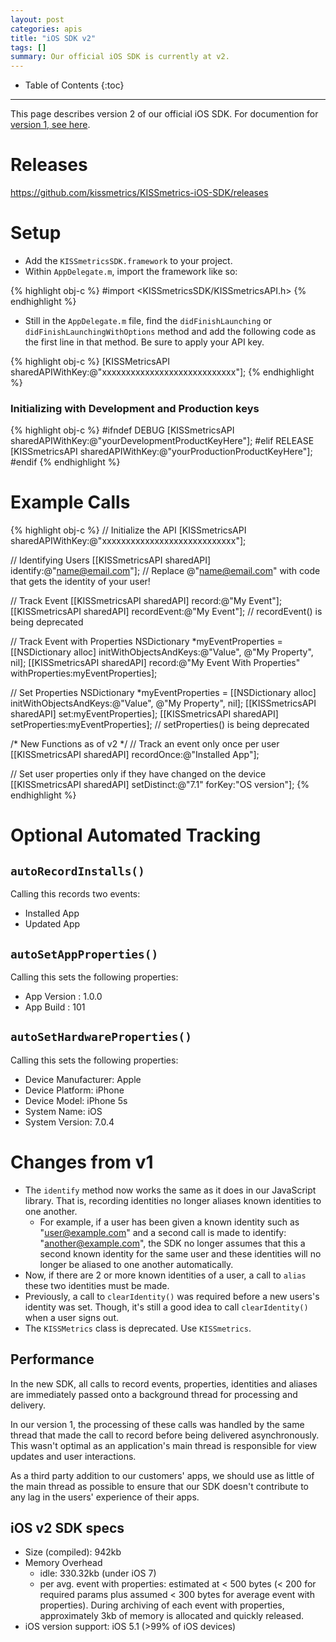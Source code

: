 ```yaml
---
layout: post
categories: apis
title: "iOS SDK v2"
tags: []
summary: Our official iOS SDK is currently at v2.
---
```

* Table of Contents
{:toc}
* * *

This page describes version 2 of our official iOS SDK. For documention for [version 1, see here][v1].

# Releases

<https://github.com/kissmetrics/KISSmetrics-iOS-SDK/releases>

# Setup

* Add the `KISSmetricsSDK.framework` to your project.
* Within `AppDelegate.m`, import the framework like so:

{% highlight obj-c %}
#import <KISSmetricsSDK/KISSmetricsAPI.h>
{% endhighlight %}

* Still in the `AppDelegate.m` file, find the `didFinishLaunching` or `didFinishLaunchingWithOptions` method and add the following code as the first line in that method. Be sure to apply your API key.

{% highlight obj-c %}
[KISSMetricsAPI sharedAPIWithKey:@"xxxxxxxxxxxxxxxxxxxxxxxxxxxx"];
{% endhighlight %}

### Initializing with Development and Production keys

{% highlight obj-c %}
#ifndef DEBUG
	[KISSmetricsAPI sharedAPIWithKey:@"yourDevelopmentProductKeyHere"];
#elif RELEASE
	[KISSmetricsAPI sharedAPIWithKey:@"yourProductionProductKeyHere"];
#endif 
{% endhighlight %}

# Example Calls

{% highlight obj-c %}
// Initialize the API
[KISSmetricsAPI sharedAPIWithKey:@"xxxxxxxxxxxxxxxxxxxxxxxxxxxx"];

// Identifying Users
[[KISSmetricsAPI sharedAPI] identify:@"name@email.com"]; // Replace @"name@email.com" with code that gets the identity of your user!

// Track Event
[[KISSmetricsAPI sharedAPI] record:@"My Event"];
[[KISSmetricsAPI sharedAPI] recordEvent:@"My Event"];	// recordEvent() is being deprecated

// Track Event with Properties
NSDictionary *myEventProperties = [[NSDictionary alloc]
  initWithObjectsAndKeys:@"Value", @"My Property", nil];
[[KISSmetricsAPI sharedAPI] record:@"My Event With Properties"
  withProperties:myEventProperties];

// Set Properties
NSDictionary *myEventProperties = [[NSDictionary alloc]
  initWithObjectsAndKeys:@"Value", @"My Property", nil];
[[KISSmetricsAPI sharedAPI] set:myEventProperties];
[[KISSmetricsAPI sharedAPI] setProperties:myEventProperties];  // setProperties() is being deprecated

/* New Functions as of v2 */
// Track an event only once per user
[[KISSmetricsAPI sharedAPI] recordOnce:@"Installed App"];

// Set user properties only if they have changed on the device
[[KISSmetricsAPI sharedAPI] setDistinct:@"7.1" forKey:"OS version"];
{% endhighlight %}

# Optional Automated Tracking

## `autoRecordInstalls()`

Calling this records two events:

* Installed App
* Updated App

## `autoSetAppProperties()`

Calling this sets the following properties:

* App Version : 1.0.0
* App Build : 101

## `autoSetHardwareProperties()`

Calling this sets the following properties:

* Device Manufacturer: Apple
* Device Platform: iPhone
* Device Model: iPhone 5s
* System Name: iOS
* System Version: 7.0.4

# Changes from v1

* The `identify` method now works the same as it does in our JavaScript library. That is, recording identities no longer aliases known identities to one another.
  * For example, if a user has been given a known identity such as "user@example.com" and a second call is made to identify: "another@example.com", the SDK no longer assumes that this a second known identity for the same user and these identities will no longer be aliased to one another automatically.
* Now, if there are 2 or more known identities of a user, a call to `alias` these two identities must be made.
* Previously, a call to `clearIdentity()` was required before a new users's identity was set. Though, it's still a good idea to call `clearIdentity()` when a user signs out.
* The `KISSMetrics` class is deprecated. Use `KISSmetrics`.

## Performance

In the new SDK, all calls to record events, properties, identities and aliases are immediately passed onto a background thread for processing and delivery.

In our version 1, the processing of these calls was handled by the same thread that made the call to record before being delivered asynchronously. This wasn't optimal as an application's main thread is responsible for view updates and user interactions.

As a third party addition to our customers' apps, we should use as little of the main thread as possible to ensure that our SDK doesn't contribute to any lag in the users' experience of their apps.

## iOS v2 SDK specs

* Size (compiled): 942kb
* Memory Overhead
  * idle: 330.32kb (under iOS 7)
  * per avg. event with properties: estimated at < 500 bytes (< 200 for required params plus assumed < 300 bytes for average event with properties). During archiving of each event with properties, approximately 3kb of memory is allocated and quickly released.
* iOS version support: iOS 5.1  (>99% of iOS devices)

[common]: /apis/common-methods
[v1]: /apis/objective-c

